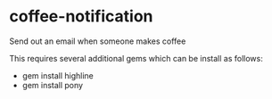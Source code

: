 coffee-notification
===================

Send out an email when someone makes coffee

This requires several additional gems which can be install as follows:
* gem install highline
* gem install pony

